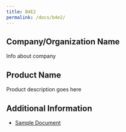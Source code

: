 ```yaml
---
title: B4E2
permalink: /docs/b4e2/
---
```


## Company/Organization Name
Info about company

## Product Name
Product description goes here

## Additional Information
 - [Sample Document](../monday/breakout4/documents/b1p1d1.pdf)